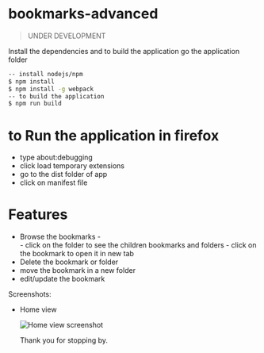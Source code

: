 # bookmarks-advanced
> UNDER DEVELOPMENT

Install the dependencies and to build the application
go the application folder
```sh
-- install nodejs/npm
$ npm install
$ npm install -g webpack
-- to build the application
$ npm run build
```


# to Run the application in firefox
  - type about:debugging
  - click load temporary extensions
  - go to the dist folder of app
  - click on manifest file

# Features 
  - Browse the bookmarks -  
        - click on the folder to see the children bookmarks and folders
        - click on the bookmark to open it in new tab
  - Delete the bookmark or folder
  - move the bookmark in a new folder
  - edit/update the bookmark 



  Screenshots:

  - Home view

    ![Home view screenshot](https://drive.google.com/file/d/1-1kZOOF6SnlNCFaOhy_gQsF5UBpfE9Br)





    Thank you for stopping by.

